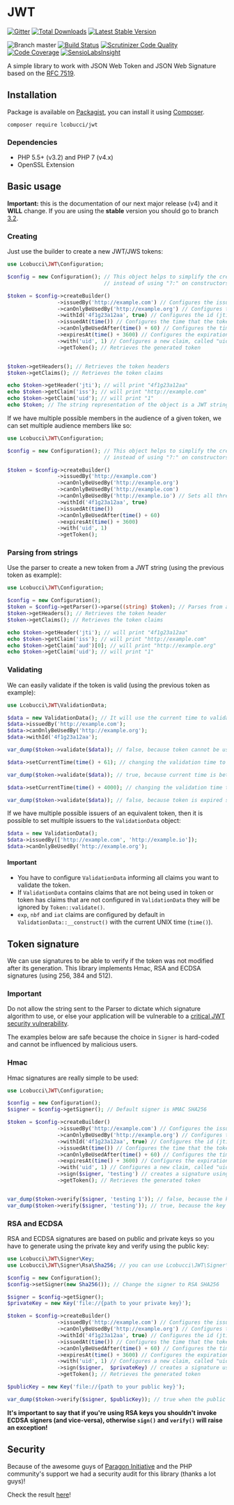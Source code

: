# JWT
[![Gitter](https://img.shields.io/badge/GITTER-JOIN%20CHAT%20%E2%86%92-brightgreen.svg?style=flat-square)](https://gitter.im/lcobucci/jwt?utm_source=badge&utm_medium=badge&utm_campaign=pr-badge&utm_content=badge)
[![Total Downloads](https://img.shields.io/packagist/dt/lcobucci/jwt.svg?style=flat-square)](https://packagist.org/packages/lcobucci/jwt)
[![Latest Stable Version](https://img.shields.io/packagist/v/lcobucci/jwt.svg?style=flat-square)](https://packagist.org/packages/lcobucci/jwt)

![Branch master](https://img.shields.io/badge/branch-master-brightgreen.svg?style=flat-square)
[![Build Status](https://img.shields.io/travis/lcobucci/jwt/master.svg?style=flat-square)](http://travis-ci.org/#!/lcobucci/jwt)
[![Scrutinizer Code Quality](https://img.shields.io/scrutinizer/g/lcobucci/jwt/master.svg?style=flat-square)](https://scrutinizer-ci.com/g/lcobucci/jwt/?branch=master)
[![Code Coverage](https://img.shields.io/scrutinizer/coverage/g/lcobucci/jwt/master.svg?style=flat-square)](https://scrutinizer-ci.com/g/lcobucci/jwt/?branch=master)
[![SensioLabsInsight](https://insight.sensiolabs.com/projects/9c90ed7d-17de-4ba0-9ee0-3cf9c2f43f66/mini.png)](https://insight.sensiolabs.com/projects/9c90ed7d-17de-4ba0-9ee0-3cf9c2f43f66)

A simple library to work with JSON Web Token and JSON Web Signature based on the [RFC 7519](https://tools.ietf.org/html/rfc7519).

## Installation

Package is available on [Packagist](http://packagist.org/packages/lcobucci/jwt),
you can install it using [Composer](http://getcomposer.org).

```shell
composer require lcobucci/jwt
```

### Dependencies

- PHP 5.5+ (v3.2) and PHP 7 (v4.x)
- OpenSSL Extension

## Basic usage

**Important:** this is the documentation of our next major release (v4) and
it **WILL** change. If you are using the **stable** version you should
go to branch [3.2](https://github.com/lcobucci/jwt/blob/3.2/README.md).

### Creating

Just use the builder to create a new JWT/JWS tokens:

```php
use Lcobucci\JWT\Configuration;

$config = new Configuration(); // This object helps to simplify the creation of the dependencies
                               // instead of using "?:" on constructors.

$token = $config->createBuilder()
                ->issuedBy('http://example.com') // Configures the issuer (iss claim)
                ->canOnlyBeUsedBy('http://example.org') // Configures the audience (aud claim)
                ->withId('4f1g23a12aa', true) // Configures the id (jti claim), replicating as a header item
                ->issuedAt(time()) // Configures the time that the token was issue (iat claim)
                ->canOnlyBeUsedAfter(time() + 60) // Configures the time that the token can be used (nbf claim)
                ->expiresAt(time() + 3600) // Configures the expiration time of the token (exp claim)
                ->with('uid', 1) // Configures a new claim, called "uid"
                ->getToken(); // Retrieves the generated token


$token->getHeaders(); // Retrieves the token headers
$token->getClaims(); // Retrieves the token claims

echo $token->getHeader('jti'); // will print "4f1g23a12aa"
echo $token->getClaim('iss'); // will print "http://example.com"
echo $token->getClaim('uid'); // will print "1"
echo $token; // The string representation of the object is a JWT string (pretty easy, right?)
```

If we have multiple possible members in the audience of a given token, we can set multiple audience members like so:

```php
use Lcobucci\JWT\Configuration;

$config = new Configuration(); // This object helps to simplify the creation of the dependencies
                               // instead of using "?:" on constructors.

$token = $config->createBuilder()
                ->issuedBy('http://example.com')
                ->canOnlyBeUsedBy('http://example.org')
                ->canOnlyBeUsedBy('http://example.com')
                ->canOnlyBeUsedBy('http://example.io') // Sets all three as audience members of this token.
                ->withId('4f1g23a12aa', true)
                ->issuedAt(time())
                ->canOnlyBeUsedAfter(time() + 60)
                ->expiresAt(time() + 3600)
                ->with('uid', 1)
                ->getToken();
```

### Parsing from strings

Use the parser to create a new token from a JWT string (using the previous token as example):

```php
use Lcobucci\JWT\Configuration;

$config = new Configuration();
$token = $config->getParser()->parse((string) $token); // Parses from a string
$token->getHeaders(); // Retrieves the token header
$token->getClaims(); // Retrieves the token claims

echo $token->getHeader('jti'); // will print "4f1g23a12aa"
echo $token->getClaim('iss'); // will print "http://example.com"
echo $token->getClaim('aud')[0]; // will print "http://example.org"
echo $token->getClaim('uid'); // will print "1"
```

### Validating

We can easily validate if the token is valid (using the previous token as example):

```php
use Lcobucci\JWT\ValidationData;

$data = new ValidationData(); // It will use the current time to validate (iat, nbf and exp)
$data->issuedBy('http://example.com');
$data->canOnlyBeUsedBy('http://example.org');
$data->withId('4f1g23a12aa');

var_dump($token->validate($data)); // false, because token cannot be used before of now() + 60

$data->setCurrentTime(time() + 61); // changing the validation time to future

var_dump($token->validate($data)); // true, because current time is between "nbf" and "exp" claims

$data->setCurrentTime(time() + 4000); // changing the validation time to future

var_dump($token->validate($data)); // false, because token is expired since current time is greater than exp
```

If we have multiple possible issuers of an equivalent token, then it is possible to set multiple issuers to the ```ValidationData``` object:

```php
$data = new ValidationData();
$data->issuedBy(['http://example.com', 'http://example.io']);
$data->canOnlyBeUsedBy('http://example.org');
```

#### Important

- You have to configure ```ValidationData``` informing all claims you want to validate the token.
- If ```ValidationData``` contains claims that are not being used in token or token has claims that are not
configured in ```ValidationData``` they will be ignored by ```Token::validate()```.
- ```exp```, ```nbf``` and ```iat``` claims are configured by default in ```ValidationData::__construct()```
with the current UNIX time (```time()```).

## Token signature

We can use signatures to be able to verify if the token was not modified after its generation. This library implements Hmac, RSA and ECDSA signatures (using 256, 384 and 512).

### Important

Do not allow the string sent to the Parser to dictate which signature algorithm
to use, or else your application will be vulnerable to a [critical JWT security vulnerability](https://auth0.com/blog/2015/03/31/critical-vulnerabilities-in-json-web-token-libraries).

The examples below are safe because the choice in `Signer` is hard-coded and
cannot be influenced by malicious users.

### Hmac

Hmac signatures are really simple to be used:

```php
use Lcobucci\JWT\Configuration;

$config = new Configuration();
$signer = $config->getSigner(); // Default signer is HMAC SHA256

$token = $config->createBuilder()
                ->issuedBy('http://example.com') // Configures the issuer (iss claim)
                ->canOnlyBeUsedBy('http://example.org') // Configures the audience (aud claim)
                ->withId('4f1g23a12aa', true) // Configures the id (jti claim), replicating as a header item
                ->issuedAt(time()) // Configures the time that the token was issue (iat claim)
                ->canOnlyBeUsedAfter(time() + 60) // Configures the time that the token can be used (nbf claim)
                ->expiresAt(time() + 3600) // Configures the expiration time of the token (exp claim)
                ->with('uid', 1) // Configures a new claim, called "uid"
                ->sign($signer, 'testing') // creates a signature using "testing" as key
                ->getToken(); // Retrieves the generated token


var_dump($token->verify($signer, 'testing 1')); // false, because the key is different
var_dump($token->verify($signer, 'testing')); // true, because the key is the same
```

### RSA and ECDSA

RSA and ECDSA signatures are based on public and private keys so you have to generate using the private key and verify using the public key:

```php
use Lcobucci\JWT\Signer\Key;
use Lcobucci\JWT\Signer\Rsa\Sha256; // you can use Lcobucci\JWT\Signer\Ecdsa\Sha256 if you're using ECDSA keys

$config = new Configuration();
$config->setSigner(new Sha256()); // Change the signer to RSA SHA256

$signer = $config->getSigner();
$privateKey = new Key('file://{path to your private key}');

$token = $config->createBuilder()
                ->issuedBy('http://example.com') // Configures the issuer (iss claim)
                ->canOnlyBeUsedBy('http://example.org') // Configures the audience (aud claim)
                ->withId('4f1g23a12aa', true) // Configures the id (jti claim), replicating as a header item
                ->issuedAt(time()) // Configures the time that the token was issue (iat claim)
                ->canOnlyBeUsedAfter(time() + 60) // Configures the time that the token can be used (nbf claim)
                ->expiresAt(time() + 3600) // Configures the expiration time of the token (exp claim)
                ->with('uid', 1) // Configures a new claim, called "uid"
                ->sign($signer,  $privateKey) // creates a signature using your private key
                ->getToken(); // Retrieves the generated token

$publicKey = new Key('file://{path to your public key}');

var_dump($token->verify($signer, $publicKey)); // true when the public key was generated by the private one =)
```

**It's important to say that if you're using RSA keys you shouldn't invoke ECDSA signers (and vice-versa), otherwise ```sign()``` and ```verify()``` will raise an exception!**

## Security

Because of the awesome guys of [Paragon Initiative](https://paragonie.com) and the
PHP community's support we had a security audit for this library (thanks a lot guys)!

Check the result [here](https://paragonie.com/audit/UGCwpFmaIkQ085l7)!
